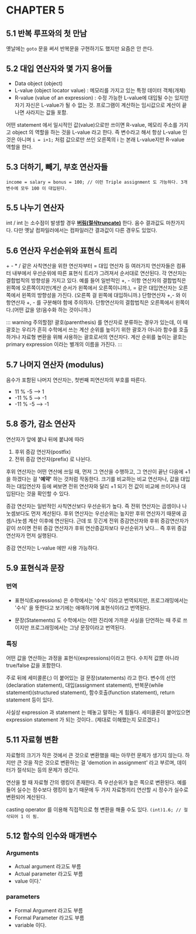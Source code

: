 # CHAPTER 5

## 5.1 반복 루프와의 첫 만남
옛날에는 `goto` 문을 써서 반복문을 구현하기도 했지만 요즘은 안 쓴다.

## 5.2 대입 연산자와 몇 가지 용어들
* Data object (object)
* L-value (object locator value) : 메모리를 가지고 있는 특정 데이터 객체(개체)
* R-value (value of an expression) : 수정 가능한 L-value에 대입될 수는 있지만 자기 자신은 L-value가 될 수 없는 것. 프로그램이 계산하는 임시값으로 계산이 끝나면 사라지는 값들 포함.

어떤 statement 에서 일시적인 값(value)으로만 쓰이면 R-value, 메모리 주소를 가지고 object 의 역할을 하는 것을 L-value 라고 한다. 즉 변수라고 해서 항상 L-value 인 것은 아니며 `i = i+1;` 처럼 값으로만 쓰인 오른쪽의 i 는 본래 L-value지만 R-value 역할을 한다.

## 5.3 더하기, 빼기, 부호 연산자들
`income = salary = bonus = 100; // 이런 Triple assignment 도 가능하다. 3개 변수에 모두 100 이 대입된다.` 

## 5.5 나누기 연산자
int / int 는 소수점이 발생할 경우 <u>**버림(절삭truncate)**</u> 한다. 음수 결과값도 마찬가지다. 다만 옛날 컴파일러에서는 컴파일러간 결과값이 다른 경우도 있었다.

## 5.6 연산자 우선순위와 표현식 트리
\+ \- \* / 같은 사칙연산을 위한 연산자부터 = 대입 연산자 등 여러가지 연산자들은 컴퓨터 내부에서 우선순위에 따른 표현식 트리가 그려져서 순서대로 연산된다. 각 연산자는 결합법칙의 방향성을 가지고 있다. 예를 들어 일반적인 \+, \- 이항 연산자의 결합법칙은 왼쪽에 오른쪽이지만(계산 순서가 왼쪽에서 오른쪽이니까.), = 같은 대입연산자는 오른쪽에서 왼쪽의 방향성을 가진다. (오른쪽 걸 왼쪽에 대입하니까.) 단항연산자 \+,\- 와 이항연산자 \+, \- 를 구분해야 함에 주의하자. 단항연산자의 결합법칙은 오른쪽에서 왼쪽이다.(어떤 값을 양/음수화 하는 것이니까.)

::: warning 주의할점!
괄호(parenthesis) 를 연산자로 분류하는 경우가 있는데, 이 때 괄호는 우리가 흔히 수학에서 쓰는 계산 순위를 높이기 위한 괄호가 아니라 함수를 호출하거나 자료형 변환을 위해 사용하는 괄호로서의 연산자다. 계산 순위를 높이는 괄호는 primary expression 이라는 별개의 이름을 가진다.
:::

## 5.7 나머지 연산자 (modulus)
음수가 포함된 나머지 연산자는, 첫번째 피연산자의 부호를 따른다. 

* 11 % -5  --> 1
* -11 % 5  --> -1
* -11 % -5 --> -1

## 5.8 증가, 감소 연산자
연산자가 앞에 붙냐 뒤에 붙냐에 따라 
1. 후위 증감 연산자(postfix)
2. 전위 증감 연산자(prefix)
로 나뉜다.

후위 연산자는 어떤 연산에 쓰일 때, 먼저 그 연산을 수행하고, 그 연산이 끝난 다음에 +1 을 하겠다는 걸 **'예약'** 하는 것처럼 작동한다. 크기를 비교하는 비교 연산자나, 값을 대입하는 대입연산자 등에 써보면 전위 연산자와 달리 +1 되기 전 값이 비교에 쓰이거나 대입된다는 것을 확인할 수 있다.

증감 연산자는 일반적인 사칙연산보다 우선순위가 높다. 즉 전위 연산자는 곱셈이나 나눗셈보다도 먼저 계산된다. 후위 연산자는 우선순위는 높지만 후위 연산자기 때문에 곱셈/나눗셈 계산 이후에 연산된다. 근데 또 웃긴게 전위 증감연산자와 후위 증감연산자가 같이 쓰이면 전위 증감 연산자가 후위 연산증감자보다 우선순위가 낮다... 즉 후위 증감 연산자가 먼저 실행된다.

증감 연산자는 L-value 에만 사용 가능하다.

## 5.9 표현식과 문장

### 번역
* 표현식(Expressions) 은 수학에서는 '수식' 이라고 번역되지만, 프로그래밍에서는 '수식' 을 뜻한다고 보기에는 애매하기에 표현식이라고 번역된다. 

* 문장(Statements) 도 수학에서는 어떤 진리에 가까운 사실을 단언하는 때 주로 쓰이지만 프로그래밍에서는 그냥 문장이라고 번역된다.

### 특징
어떤 값을 연산하는 과정을 표현식(expressions)이라고 한다. 수치적 값뿐 아니라 true/false 값을 포함한다.

주로 뒤에 세미콜론(;) 이 붙어있는 걸 문장(statements) 라고 한다. 변수의 선언(declaration statement), 대입(assignment statement), 반복문(while statement)(structured statement), 함수호출(function statement), return statement 등이 있다. 

사실상 expression 과 statement 는 떼놓고 말하는 게 힘들다. 세미콜론이 붙어있으면 expression statement 가 되는 것이다.. (제대로 이해했는지 모르겠다.)

## 5.11 자료형 변환
자료형의 크기가 작은 것에서 큰 것으로 변환했을 때는 아무런 문제가 생기지 않는다. 하지만 큰 것을 작은 것으로 변환하는 걸 'demotion in assignment' 라고 부르며, 데이터가 절삭되는 등의 문제가 생긴다.

연산을 할 때 자료형 간의 랭킹이 존재한다. 즉 우선순위가 높은 쪽으로 변환된다. 예를 들어 실수는 정수보다 랭킹이 높기 때문에 두 가지 자료형끼리 연산할 시 정수가 실수로 변환되어 계산된다.

casting operator 를 이용해 직접적으로 형 변환을 해줄 수도 있다. `(int)1.6; // 절삭되어 1 이 됨.`

## 5.12 함수의 인수와 매개변수
### Arguments
* Actual argument 라고도 부름
* Actual parameter 라고도 부름
* value 이다.'

### parameters
* Formal Argument 라고도 부름
* Formal Parameter 라고도 부름
* variable 이다. 
